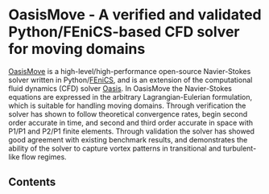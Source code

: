 # OasisMove - A verified and validated Python/FEniCS-based CFD solver for moving domains 

[OasisMove](https://github.com/KVSlab/OasisMove) is a high-level/high-performance open-source Navier-Stokes solver written in Python/[FEniCS](https://fenicsproject.org/), and is an extension of the computational fluid dynamics (CFD) solver [Oasis](https://github.com/mikaem/Oasis).
In OasisMove the Navier-Stokes equations are expressed in the arbitrary Lagrangian-Eulerian formulation, which is suitable for handling moving domains.
Through verification the solver has shown to follow theoretical convergence rates, begin second order accurate in time, and second and third order accurate in space with P1/P1 and P2/P1 finite elements.
Through validation the solver has showed good agreement with existing benchmark results, and demonstrates the ability of the solver to capture vortex patterns in transitional and turbulent-like flow regimes.

## Contents
```{tableofcontents}
```
